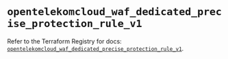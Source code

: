 # `opentelekomcloud_waf_dedicated_precise_protection_rule_v1`

Refer to the Terraform Registry for docs: [`opentelekomcloud_waf_dedicated_precise_protection_rule_v1`](https://registry.terraform.io/providers/opentelekomcloud/opentelekomcloud/1.36.30/docs/resources/waf_dedicated_precise_protection_rule_v1).
